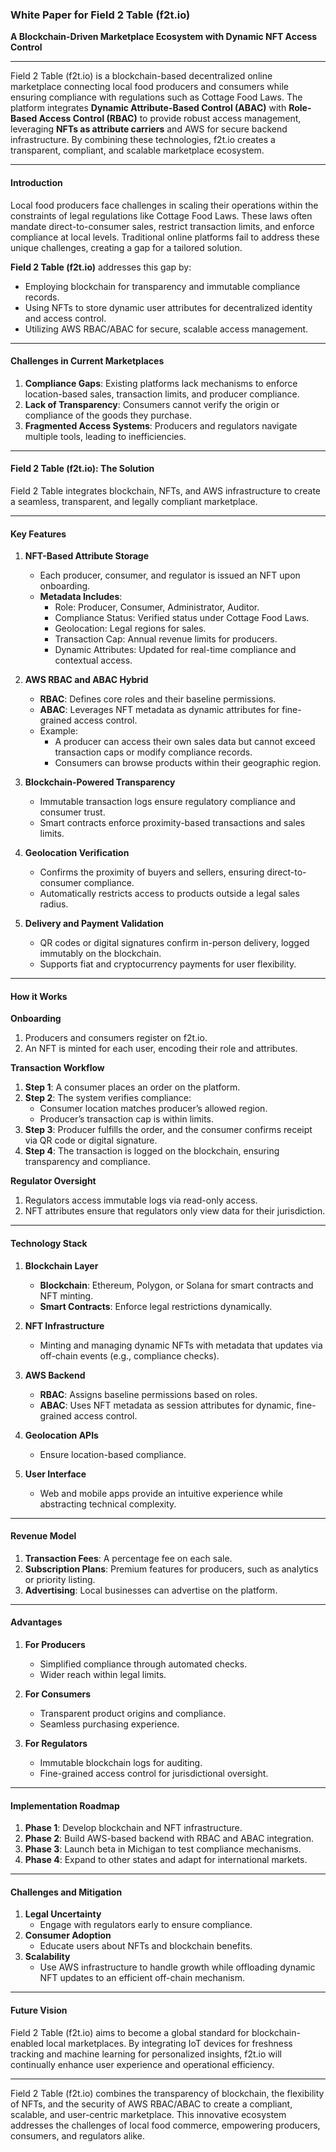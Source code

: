 ### White Paper for **Field 2 Table (f2t.io)**  
**A Blockchain-Driven Marketplace Ecosystem with Dynamic NFT Access Control**

---

Field 2 Table (f2t.io) is a blockchain-based decentralized online marketplace connecting local food producers and consumers while ensuring compliance with regulations such as Cottage Food Laws. The platform integrates **Dynamic Attribute-Based Control (ABAC)** with **Role-Based Access Control (RBAC)** to provide robust access management, leveraging **NFTs as attribute carriers** and AWS for secure backend infrastructure. By combining these technologies, f2t.io creates a transparent, compliant, and scalable marketplace ecosystem.

---

#### **Introduction**  
Local food producers face challenges in scaling their operations within the constraints of legal regulations like Cottage Food Laws. These laws often mandate direct-to-consumer sales, restrict transaction limits, and enforce compliance at local levels. Traditional online platforms fail to address these unique challenges, creating a gap for a tailored solution.  

**Field 2 Table (f2t.io)** addresses this gap by:  
- Employing blockchain for transparency and immutable compliance records.  
- Using NFTs to store dynamic user attributes for decentralized identity and access control.  
- Utilizing AWS RBAC/ABAC for secure, scalable access management.  

---

#### **Challenges in Current Marketplaces**  
1. **Compliance Gaps**: Existing platforms lack mechanisms to enforce location-based sales, transaction limits, and producer compliance.  
2. **Lack of Transparency**: Consumers cannot verify the origin or compliance of the goods they purchase.  
3. **Fragmented Access Systems**: Producers and regulators navigate multiple tools, leading to inefficiencies.  

---

#### **Field 2 Table (f2t.io): The Solution**  

Field 2 Table integrates blockchain, NFTs, and AWS infrastructure to create a seamless, transparent, and legally compliant marketplace.  

---

#### **Key Features**

1. **NFT-Based Attribute Storage**  
   - Each producer, consumer, and regulator is issued an NFT upon onboarding.  
   - **Metadata Includes**:
     - Role: Producer, Consumer, Administrator, Auditor.
     - Compliance Status: Verified status under Cottage Food Laws.
     - Geolocation: Legal regions for sales.
     - Transaction Cap: Annual revenue limits for producers.
     - Dynamic Attributes: Updated for real-time compliance and contextual access.  

2. **AWS RBAC and ABAC Hybrid**  
   - **RBAC**: Defines core roles and their baseline permissions.  
   - **ABAC**: Leverages NFT metadata as dynamic attributes for fine-grained access control.  
   - Example:  
     - A producer can access their own sales data but cannot exceed transaction caps or modify compliance records.  
     - Consumers can browse products within their geographic region.  

3. **Blockchain-Powered Transparency**  
   - Immutable transaction logs ensure regulatory compliance and consumer trust.  
   - Smart contracts enforce proximity-based transactions and sales limits.  

4. **Geolocation Verification**  
   - Confirms the proximity of buyers and sellers, ensuring direct-to-consumer compliance.  
   - Automatically restricts access to products outside a legal sales radius.  

5. **Delivery and Payment Validation**  
   - QR codes or digital signatures confirm in-person delivery, logged immutably on the blockchain.  
   - Supports fiat and cryptocurrency payments for user flexibility.  

---

#### **How it Works**

**Onboarding**  
1. Producers and consumers register on f2t.io.  
2. An NFT is minted for each user, encoding their role and attributes.  

**Transaction Workflow**  
1. **Step 1**: A consumer places an order on the platform.  
2. **Step 2**: The system verifies compliance:
   - Consumer location matches producer’s allowed region.
   - Producer’s transaction cap is within limits.
3. **Step 3**: Producer fulfills the order, and the consumer confirms receipt via QR code or digital signature.  
4. **Step 4**: The transaction is logged on the blockchain, ensuring transparency and compliance.  

**Regulator Oversight**  
1. Regulators access immutable logs via read-only access.  
2. NFT attributes ensure that regulators only view data for their jurisdiction.  

---

#### **Technology Stack**

1. **Blockchain Layer**  
   - **Blockchain**: Ethereum, Polygon, or Solana for smart contracts and NFT minting.  
   - **Smart Contracts**: Enforce legal restrictions dynamically.  

2. **NFT Infrastructure**  
   - Minting and managing dynamic NFTs with metadata that updates via off-chain events (e.g., compliance checks).  

3. **AWS Backend**  
   - **RBAC**: Assigns baseline permissions based on roles.  
   - **ABAC**: Uses NFT metadata as session attributes for dynamic, fine-grained access control.  

4. **Geolocation APIs**  
   - Ensure location-based compliance.  

5. **User Interface**  
   - Web and mobile apps provide an intuitive experience while abstracting technical complexity.  

---

#### **Revenue Model**

1. **Transaction Fees**: A percentage fee on each sale.  
2. **Subscription Plans**: Premium features for producers, such as analytics or priority listing.  
3. **Advertising**: Local businesses can advertise on the platform.  

---

#### **Advantages**

1. **For Producers**  
   - Simplified compliance through automated checks.  
   - Wider reach within legal limits.  

2. **For Consumers**  
   - Transparent product origins and compliance.  
   - Seamless purchasing experience.  

3. **For Regulators**  
   - Immutable blockchain logs for auditing.  
   - Fine-grained access control for jurisdictional oversight.  

---

#### **Implementation Roadmap**

1. **Phase 1**: Develop blockchain and NFT infrastructure.  
2. **Phase 2**: Build AWS-based backend with RBAC and ABAC integration.  
3. **Phase 3**: Launch beta in Michigan to test compliance mechanisms.  
4. **Phase 4**: Expand to other states and adapt for international markets.  

---

#### **Challenges and Mitigation**

1. **Legal Uncertainty**  
   - Engage with regulators early to ensure compliance.  
2. **Consumer Adoption**  
   - Educate users about NFTs and blockchain benefits.  
3. **Scalability**  
   - Use AWS infrastructure to handle growth while offloading dynamic NFT updates to an efficient off-chain mechanism.  

---

#### **Future Vision**  
Field 2 Table (f2t.io) aims to become a global standard for blockchain-enabled local marketplaces. By integrating IoT devices for freshness tracking and machine learning for personalized insights, f2t.io will continually enhance user experience and operational efficiency.

---

Field 2 Table (f2t.io) combines the transparency of blockchain, the flexibility of NFTs, and the security of AWS RBAC/ABAC to create a compliant, scalable, and user-centric marketplace. This innovative ecosystem addresses the challenges of local food commerce, empowering producers, consumers, and regulators alike.
